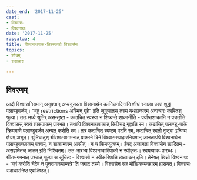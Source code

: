 ```yaml
---
date_end: '2017-11-25'
cast:
- विश्वासः
- विश्वनाथः
date: '2017-11-25'
rasyataa: 4
title: विश्वनाथपाक-तिरस्कारो विश्वासेन
topics:
- शौचम्
- सदाचारः

---
```


## विवरणम्
आदौ विश्वासनियमान् अनुक्तान् अप्यनुसरता विश्वनाथेन कानिचनदिनानि शीघ्रं स्नात्वा पक्तं शुद्धं पलाण्डुवर्जम्। "बहु restrictions अस्मिन् गृहे" इति जुगुप्सतस् तस्य यथाप्रकारम् अनाचारः कारितश् श्रुत्या। ततः‌
मध्ये श्रुतिर् असन्तुष्टा - कदाचित् स्वस्या न शिष्यन्ते शाकानीति - पर्याप्तशाकानि न पचतीति विश्वासस् स्वयं शाकपाकम् प्रारभत। तथापि विश्वनाथपाकात् किञ्चिद् गृह्णाति स्म।
कदाचित् पलाण्डु-पाके क्रियमाणे पलाण्डुवर्जम् अन्यत् करोति स्म। तत्र कदाचित् स्पष्टम् वदति स्म, कदाचित् स्वतो दृष्ट्वा ऽन्विष्य ज्ञेयम् अभूत्।
श्रुतिभ्रातुश् श्रीरामस्यागमनात् प्राक्तने दिने विश्वासस्याहारनियमान् जानताऽपि विश्वनाथेन पलाण्डुवच्छाकम् पक्तम्, न शाकान्तरम् आसीत्। न च किमप्युक्तम्। ईषद् अजानता विश्वासेन खादितम् - असह्यमेतज् जातम् इति निश्चितम्। तत आरभ्य विश्वनाथादिपाको न स्वीकृतः। स्वयम्पाकः प्रारब्धः। श्रीरामगमनात् पश्चात् श्रुत्या स सूचितः - विश्वासो न स्वीकरिष्यति त्वत्पाकम् इति। तेनेषत् खिन्नो विश्वनाथः - "एवं करोति चेदेष न पुनरायास्याम्यत्रे"ति जगाद तस्यै। विश्वासेन सह मौखिकव्यवहारम् ह्रासयत्। विश्वासः सदाचारनिष्ठ एवातिष्ठत्।

